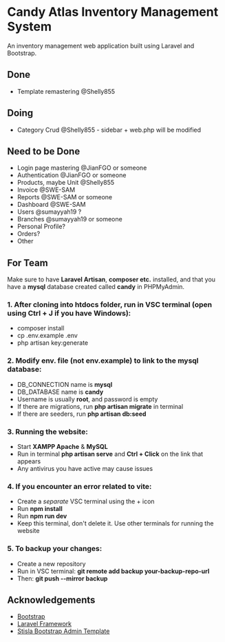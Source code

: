 # Candy Atlas Inventory Management System

An inventory management web application built using Laravel and Bootstrap.

## Done
- Template remastering @Shelly855

## Doing
- Category Crud @Shelly855 - sidebar + web.php will be modified

## Need to be Done
- Login page mastering @JianFGO or someone
- Authentication @JianFGO or someone
- Products, maybe Unit @Shelly855
- Invoice @SWE-SAM
- Reports @SWE-SAM or someone
- Dashboard @SWE-SAM
- Users @sumayyah19 ?
- Branches @sumayyah19 or someone
- Personal Profile?
- Orders?
- Other

## For Team
Make sure to have **Laravel Artisan**, **composer etc.** installed, and that you have a **mysql** database created called **candy** in PHPMyAdmin.

### 1. After cloning into htdocs folder, run in VSC terminal (open using Ctrl + J if you have Windows):
- composer install
- cp .env.example .env
- php artisan key:generate

### 2. Modify env. file (not env.example) to link to the mysql database:
- DB_CONNECTION name is **mysql**
- DB_DATABASE name is **candy**
- Username is usually **root**, and password is empty
- If there are migrations, run **php artisan migrate** in terminal
- If there are seeders, run **php artisan db:seed**

### 3. Running the website:
- Start **XAMPP Apache** & **MySQL**
- Run in terminal **php artisan serve** and **Ctrl + Click** on the link that appears
- Any antivirus you have active may cause issues

### 4. If you encounter an error related to vite:
- Create a *separate* VSC terminal using the + icon
- Run **npm install**
- Run **npm run dev**
- Keep this terminal, don't delete it. Use other terminals for running the website

### 5. To backup your changes:
- Create a new repository
- Run in VSC terminal: **git remote add backup your-backup-repo-url**
- Then: **git push --mirror backup**

## Acknowledgements
- [Bootstrap](https://getbootstrap.com)
- [Laravel Framework](https://laravel.com)
- [Stisla Bootstrap Admin Template](https://github.com/stisla/stisla)
